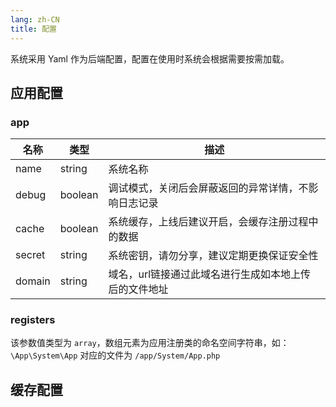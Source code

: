 ```yaml
---
lang: zh-CN
title: 配置
---
```


系统采用 Yaml 作为后端配置，配置在使用时系统会根据需要按需加载。

## 应用配置

<Badge text="app.yaml" />

### app

| 名称 | 类型  | 描述  |
|--|-----|-----|
| name | string  | 系统名称 |
| debug | boolean  | 调试模式，关闭后会屏蔽返回的异常详情，不影响日志记录 |
| cache | boolean  | 系统缓存，上线后建议开启，会缓存注册过程中的数据 |
| secret | string  | 系统密钥，请勿分享，建议定期更换保证安全性 |
| domain | string  | 域名，url链接通过此域名进行生成如本地上传后的文件地址 |

### registers

该参数值类型为 `array`，数组元素为应用注册类的命名空间字符串，如：`\App\System\App` 对应的文件为 `/app/System/App.php`

## 缓存配置

<Badge text="cache.yaml" />
